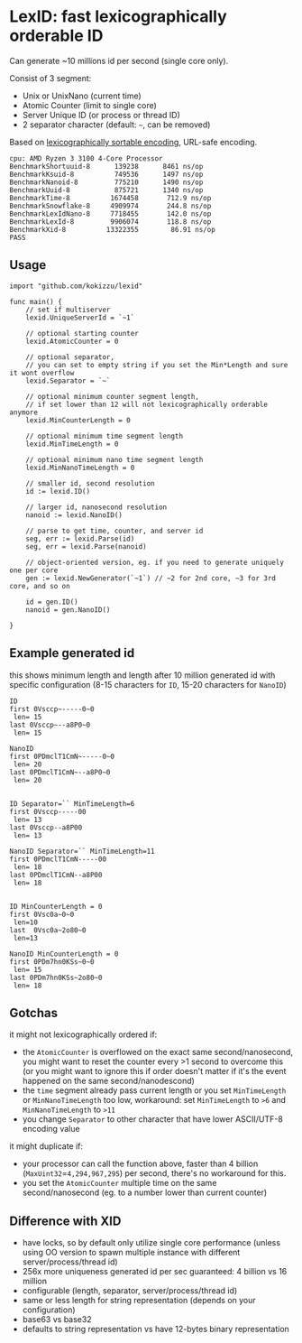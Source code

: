 
# LexID: fast lexicographically orderable ID

Can generate ~10 millions id per second (single core only).

Consist of 3 segment:
- Unix or UnixNano (current time)
- Atomic Counter (limit to single core)
- Server Unique ID (or process or thread ID)
- 2 separator character (default: `~`, can be removed)

Based on [lexicographically sortable encoding](//github.com/kokizzu/gotro/tree/master/S), URL-safe encoding.

```
cpu: AMD Ryzen 3 3100 4-Core Processor    
BenchmarkShortuuid-8   	  139238	  8461 ns/op
BenchmarkKsuid-8       	  749536	  1497 ns/op
BenchmarkNanoid-8      	  775210	  1490 ns/op
BenchmarkUuid-8        	  875721	  1340 ns/op
BenchmarkTime-8        	 1674458	   712.9 ns/op
BenchmarkSnowflake-8   	 4909974	   244.8 ns/op
BenchmarkLexIdNano-8   	 7718455	   142.0 ns/op
BenchmarkLexId-8       	 9906074	   118.8 ns/op
BenchmarkXid-8         	13322355	    86.91 ns/op
PASS
```

## Usage

```
import "github.com/kokizzu/lexid"

func main() {
	// set if multiserver
	lexid.UniqueServerId = `~1`
	
	// optional starting counter
	lexid.AtomicCounter = 0
	
	// optional separator, 
	// you can set to empty string if you set the Min*Length and sure it wont overflow
	lexid.Separator = `~`
	
	// optional minimum counter segment length, 
	// if set lower than 12 will not lexicographically orderable anymore
	lexid.MinCounterLength = 0
	
	// optional minimum time segment length
	lexid.MinTimeLength = 0
	
	// optional minimum nano time segment length
	lexid.MinNanoTimeLength = 0
	
	// smaller id, second resolution
	id := lexid.ID()
	
	// larger id, nanosecond resolution
	nanoid := lexid.NanoID()
	
	// parse to get time, counter, and server id
	seg, err := lexid.Parse(id)
	seg, err = lexid.Parse(nanoid)  
	
	// object-oriented version, eg. if you need to generate uniquely one per core
	gen := lexid.NewGenerator(`~1`) // ~2 for 2nd core, ~3 for 3rd core, and so on
	
	id = gen.ID()
	nanoid = gen.NanoID()
	
}
```

## Example generated id

this shows minimum length and length after 10 million generated id with specific configuration (8-15 characters for `ID`, 15-20 characters for `NanoID`)

```
ID 
first 0Vsccp~-----0~0
 len= 15
last 0Vsccp~--a8P0~0
 len= 15

NanoID
first 0PDmclT1CmN~-----0~0
 len= 20
last 0PDmclT1CmN~--a8P0~0
 len= 20


ID Separator=`` MinTimeLength=6
first 0Vsccp-----00
 len= 13
last 0Vsccp--a8P00
 len= 13

NanoID Separator=`` MinTimeLength=11
first 0PDmclT1CmN-----00
 len= 18
last 0PDmclT1CmN--a8P00
 len= 18
 
 
ID MinCounterLength = 0
first 0Vsc0a~0~0 
 len=10
last  0Vsc0a~2o80~0 
 len=13

NanoID MinCounterLength = 0
first 0PDm7hn0KSs~0~0
 len= 15
last 0PDm7hn0KSs~2o80~0
 len= 18 
```

## Gotchas

it might not lexicographically ordered if:
- the `AtomicCounter` is overflowed on the exact same second/nanosecond, you might want to reset the counter every >1 second to overcome this (or you might want to ignore this if order doesn't matter if it's the event happened on the same second/nanodescond)
- the `time` segment already pass current length or you set `MinTimeLength` or `MinNanoTimeLength` too low, workaround: set `MinTimeLength` to `>6` and `MinNanoTimeLength` to `>11`
- you change `Separator` to other character that have lower ASCII/UTF-8 encoding value

it might duplicate if:
- your processor can call the function above, faster than 4 billion (`MaxUint32`=`4,294,967,295`) per second, there's no workaround for this.
- you set the `AtomicCounter` multiple time on the same second/nanosecond (eg. to a number lower than current counter)

## Difference with XID

- have locks, so by default only utilize single core performance (unless using OO version to spawn multiple instance with different server/process/thread id)
- 256x more uniqueness generated id per sec guaranteed: 4 billion vs 16 million
- configurable (length, separator, server/process/thread id)
- same or less length for string representation (depends on your configuration)
- base63 vs base32
- defaults to string representation vs have 12-bytes binary representation
